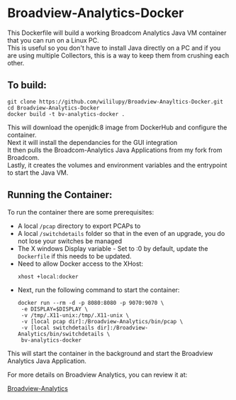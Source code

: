 # Broadview-Analytics-Docker
<p>This Dockerfile will build a working Broadcom Analytics Java VM container that you can run on a Linux PC.<br> 
This is useful so you don't have to install Java directly on a PC and if you are using multiple Collectors, this is a way to keep them from crushing each other.</p>

## To build:
```
git clone https://github.com/wililupy/Broadview-Anayltics-Docker.git
cd Broadview-Analytics-Docker
docker build -t bv-analytics-docker .
```
<p>This will download the openjdk:8 image from DockerHub and configure the container.<br>
Next it will install the dependancies for the GUI integration<br>
It then pulls the Broadcom-Analytics Java Applications from my fork from Broadcom.<br>
Lastly, it creates the volumes and environment variables and the entrypoint to start the Java VM.</p>

## Running the Container:
To run the container there are some prerequisites:
- A local `/pcap` directory to export PCAPs to
- A local `/switchdetails` folder so that in the even of an upgrade, you do not lose your switches be managed
- The X windows Display variable - Set to :0 by default, update the `Dockerfile` if this needs to be updated.
- Need to allow Docker access to the XHost:
  ```
  xhost +local:docker
  ```
- Next, run the following command to start the container:
  ```
  docker run --rm -d -p 8080:8080 -p 9070:9070 \
   -e DISPLAY=$DISPLAY \
   -v /tmp/.X11-unix:/tmp/.X11-unix \
   -v [local pcap dir]:/Broadview-Analytics/bin/pcap \
   -v [local switchdetails dir]:/Broadview-Analytics/bin/switchdetails \
   bv-analytics-docker
  ```
<p>This will start the container in the background and start the Broadview Analytics Java Application.</p>
For more details on Broadview Analytics, you can review it at: <br> 

[Broadview-Analytics](https://github.com/wililupy/Broadview-Analytics "Lucas Williams's Fork of Broadview-Analytics")

